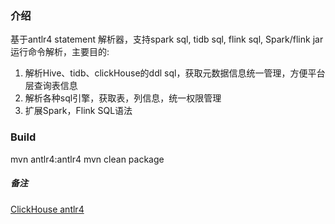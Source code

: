 ### 介绍

基于antlr4 statement 解析器，支持spark sql, tidb sql, flink sql, Spark/flink jar 运行命令解析，主要目的: 
1. 解析Hive、tidb、clickHouse的ddl sql，获取元数据信息统一管理，方便平台层查询表信息
2. 解析各种sql引擎，获取表，列信息，统一权限管理
3. 扩展Spark，Flink SQL语法

### Build

mvn antlr4:antlr4
mvn clean package

##### 备注

[ClickHouse antlr4](https://github.com/ClickHouse/ClickHouse/tree/master/utils/grammar)

